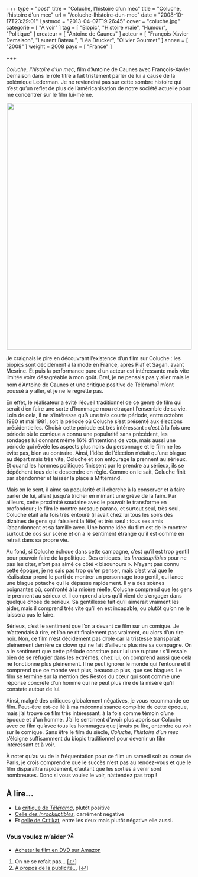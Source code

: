 +++
type = "post"
titre = "Coluche, l&rsquo;histoire d&rsquo;un mec"
title = "Coluche, l'histoire d'un mec"
url = "/coluche-lhistoire-dun-mec"
date = "2008-10-17T23:29:01"
Lastmod = "2013-04-07T19:26:45"
cover = "coluche.jpg"
categorie = [ "À voir" ]
tag = [ "Biopic", "Histoire vraie", "Humour", "Politique" ]
createur = [ "Antoine de Caunes" ]
acteur = [ "François-Xavier Demaison", "Laurent Bateau", "Léa Drucker", "Olivier Gourmet" ]
annee = [ "2008" ]
weight = 2008
pays = [ "France" ]

+++

<p><em>Coluche, l&rsquo;histoire d&rsquo;un mec</em>, film d&rsquo;Antoine de Caunes avec François-Xavier Demaison dans le rôle titre a fait tristement parler de lui à cause de la polémique Lederman. Je ne reviendrai pas sur cette sombre histoire qui n&rsquo;est qu&rsquo;un reflet de plus de l&rsquo;américanisation de notre société actuelle pour me concentrer sur le film lui-même.</p>
<p style="text-align: center;"><a href="http://www.allocine.fr/film/fichefilm_gen_cfilm=119023.html"><img class="size-full wp-image-808 aligncenter" title="18987270" src="18987270.jpg" alt="" width="500" height="666" /></a></p>
<p>Je craignais le pire en découvrant l&rsquo;existence d&rsquo;un film sur Coluche : les biopics sont décidément à la mode en France, après Piaf et Sagan, avant Mesrine. Et puis la performance pure d&rsquo;un acteur est intéressante mais vite limitée voire désagréable à mon goût. Bref, je ne pensais pas y aller mais le nom d&rsquo;Antoine de Caunes et une critique positive de Télérama<sup><a href="#footnote_0_807" id="identifier_0_807" class="footnote-link footnote-identifier-link" title="On ne se refait pas&hellip;">1</a></sup> m&rsquo;ont poussé à y aller, et je ne le regrette pas.</p>
<p>En effet, le réalisateur a évité l&rsquo;écueil traditionnel de ce genre de film qui serait d&rsquo;en faire une sorte d&rsquo;hommage mou retraçant l&rsquo;ensemble de sa vie. Loin de cela, il ne s&rsquo;intéresse qu&rsquo;à une très courte période, entre octobre 1980 et mai 1981, soit la période où Coluche s&rsquo;est présenté aux élections présidentielles. Choisir cette période est très intéressant : c&rsquo;est à la fois une période où le comique a connu une popularité sans précédent, les sondages lui donnant même 16% d&rsquo;intentions de vote, mais aussi une période qui révèle les aspects plus noirs du personnage et le film ne les évite pas, bien au contraire. Ainsi, l&rsquo;idée de l&rsquo;élection n&rsquo;était qu&rsquo;une blague au départ mais très vite, Coluche et son entourage la prennent au sérieux. Et quand les hommes politiques finissent par le prendre au sérieux, ils se dépêchent tous de le descendre en règle. Comme on le sait, Coluche finit par abandonner et laisser la place à Mitterrand.</p>
<p>Mais on le sent, il aime sa popularité et il cherche à la conserver et à faire parler de lui, allant jusqu&rsquo;à tricher en mimant une grève de la faim. Par ailleurs, cette proximité soudaine avec le pouvoir le transforme en profondeur ; le film le montre presque parano, et surtout seul, très seul. Coluche était à la fois très entouré (il avait chez lui tous les soirs des dizaines de gens qui faisaient la fête) et très seul : tous ses amis l&rsquo;abandonnent et sa famille avec. Une bonne idée du film est de le montrer surtout de dos sur scène et on a le sentiment étrange qu&rsquo;il est comme en retrait dans sa propre vie.</p>
<p>Au fond, si Coluche échoue dans cette campagne, c&rsquo;est qu&rsquo;il est trop gentil pour pouvoir faire de la politique. Des critiques, les <em>Inrockuptibles</em> pour ne pas les citer, n&rsquo;ont pas aimé ce côté &laquo;&nbsp;bisounours&nbsp;&raquo;. N&rsquo;ayant pas connu cette époque, je ne sais pas trop qu&rsquo;en penser, mais c&rsquo;est vrai que le réalisateur prend le parti de montrer un personnage trop gentil, qui lance une blague potache qui le dépasse rapidement. Il y a des scènes poignantes où, confronté à la misère réelle, Coluche comprend que les gens le prennent au sérieux et il comprend alors qu&rsquo;il vient de s&rsquo;engager dans quelque chose de sérieux. Sa gentillesse fait qu&rsquo;il aimerait vraiment les aider, mais il comprend très vite qu&rsquo;il en est incapable, ou plutôt qu&rsquo;on ne le laissera pas le faire.</p>
<p>Sérieux, c&rsquo;est le sentiment que l&rsquo;on a devant ce film sur un comique. Je m&rsquo;attendais à rire, et l&rsquo;on ne rit finalement pas vraiment, ou alors d&rsquo;un rire noir. Non, ce film n&rsquo;est décidément pas drôle car la tristesse transparaît pleinement derrière ce clown qui ne fait d&rsquo;ailleurs plus rire sa compagne. On a le sentiment que cette période constitue pour lui une rupture : s&rsquo;il essaie bien de se réfugier dans les extrêmes, chez lui, on comprend aussi que cela ne fonctionne plus pleinement. Il ne peut ignorer le monde qui l&rsquo;entoure et il comprend que ce monde veut plus, beaucoup plus, que ses blagues. Le film se termine sur la mention des Restos du cœur qui sont comme une réponse concrète d&rsquo;un homme qui ne peut plus rire de la misère qu&rsquo;il constate autour de lui.</p>
<p>Ainsi, malgré des critiques globalement négatives, je vous recommande ce film. Peut-être est-ce lié à ma méconnaissance complète de cette époque, mais j&rsquo;ai trouvé ce film très intéressant, à la fois comme témoin d&rsquo;une époque et d&rsquo;un homme. J&rsquo;ai le sentiment d&rsquo;avoir plus appris sur Coluche avec ce film qu&rsquo;avec tous les hommages que j&rsquo;avais pu lire, entendre ou voir sur le comique. Sans être le film du siècle, <em>Coluche, l&rsquo;histoire d&rsquo;un mec</em> s&rsquo;éloigne suffisamment du biopic traditionnel pour devenir un film intéressant et à voir.</p>
<p>À noter qu&rsquo;au vu de la fréquentation pour ce film un samedi soir au cœur de Paris, je crois comprendre que le succès n&rsquo;est pas au rendez-vous et que le film disparaîtra rapidement, d&rsquo;autant que les sorties à venir sont nombreuses. Donc si vous voulez le voir, n&rsquo;attendez pas trop !</p>
<h2 id="807_a-lire_1">À lire&#8230;</h2>
<ul>
<li>La <a href="http://www.telerama.fr/cinema/films/coluche-l-histoire-d-un-mec,356560,critique.php">critique de </a><em><a href="http://www.telerama.fr/cinema/films/coluche-l-histoire-d-un-mec,356560,critique.php">Télérama</a></em>, plutôt positive</li>
<li><a href="http://www.lesinrocks.com/index.php?id=58&amp;tx_critic[notule]=209460&amp;cHash=2350dd22c3">Celle des </a><em><a href="http://www.lesinrocks.com/index.php?id=58&amp;tx_critic[notule]=209460&amp;cHash=2350dd22c3">Inrockuptibles</a></em>, carrément négative</li>
<li>Et <a href="http://www.critikat.com/Coluche-l-histoire-d-un-mec.html">celle de Critikat</a>, entre les deux mais plutôt négative elle aussi.</li>
</ul>
<div class="amazon">
<h3>Vous voulez m&rsquo;aider ?<sup><a href="#footnote_1_807" id="identifier_1_807" class="footnote-link footnote-identifier-link" title="&Agrave; propos de la publicit&eacute;&hellip;">2</a></sup></h3>
<ul>
<li><a href="http://www.amazon.fr/gp/product/B004UKLUNC/ref=as_li_ss_tl?ie=UTF8&tag=leblogdenic07-21&linkCode=as2&camp=1642&creative=19458&creativeASIN=B004UKLUNC">Acheter le film en DVD sur Amazon</a></li>
</ul>
</div>
<ol class="footnotes"><li id="footnote_0_807" class="footnote">On ne se refait pas&#8230; [<a href="#identifier_0_807" class="footnote-link footnote-back-link">&#8617;</a>]</li><li id="footnote_1_807" class="footnote"><a href="http://voiretmanger.fr/soutien/">À propos de la publicité…</a> [<a href="#identifier_1_807" class="footnote-link footnote-back-link">&#8617;</a>]</li></ol>
